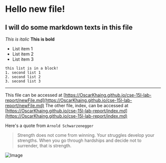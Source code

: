 # Hello new file!
## I will do some markdown texts in this file
*This is italic*
**This is bold**
* List item 1
* List item 2
* List item 3

```
this list is in a block!
1. second list 1
2. second list 2
3. second list 3
```


---
This file can be accessed at [https://OscarKhaing.github.io/cse-15l-lab-report/newFile.md](https://OscarKhaing.github.io/cse-15l-lab-report/newFile.md)	
The other file, index, can be accessed at [https://OscarKhaing.github.io/cse-15l-lab-report/index.md](https://OscarKhaing.github.io/cse-15l-lab-report/index.md)

Here's a quote from `Arnold Schwarzenegger`
> Strength does not come from winning. Your struggles develop your strengths. When you go through hardships and decide not to surrender, that is strength.

![Image](https://assets.entrepreneur.com/content/3x2/2000/20170726180613-GettyImages-800190228.jpeg)
